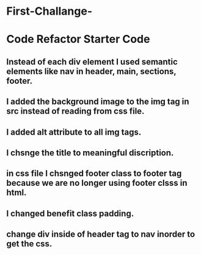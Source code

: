 # First-Challange-

# Code Refactor Starter Code

## Instead of each div element I used semantic elements like nav in header, main, sections, footer.

## I added the background image to the img tag in src instead of reading from css file.

## I added alt attribute to all img tags.

## I chsnge the title to meaningful discription.

## in css file I chsnged footer class to footer tag because we are no longer using footer clsss in html.

## I changed benefit class padding.

## change div inside of header tag to nav inorder to get the css.
